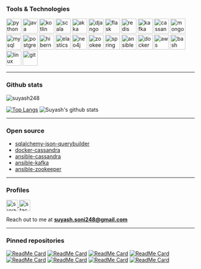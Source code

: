 ### Tools & Technologies

<p align="left">
  <!-- Python -->
<img src="https://www.vectorlogo.zone/logos/python/python-icon.svg" alt="python" title="python" width="40" height="40"/>
<!-- Java -->
<img src="https://www.vectorlogo.zone/logos/java/java-icon.svg" alt="java" title="java" width="40" height="40"/>
<!-- Kotlin -->
<img src="https://www.vectorlogo.zone/logos/kotlinlang/kotlinlang-icon.svg" alt="kotlin" title="kotlin" width="40" height="40"/>
<!-- Scala -->
<img src="https://github.com/detain/svg-logos/blob/master/svg/scala-4.svg" alt="scala" title="scala" width="40" height="40"/>
<!-- Akka -->
<img src="https://www.vectorlogo.zone/logos/databricks/databricks-icon.svg" alt="akka" title="akka" width="40" height="40"/>
<!-- Django -->
<img src="https://www.vectorlogo.zone/logos/djangoproject/djangoproject-ar21.svg" alt="django" title="django" width="40" height="40"/>
<!-- Flask -->
<img src="https://www.vectorlogo.zone/logos/pocoo_flask/pocoo_flask-icon.svg" alt="flask" title="flask" width="40" height="40"/>
<!-- Redis -->
<img src="https://www.vectorlogo.zone/logos/redis/redis-icon.svg" alt="redis" title="redis" width="40" height="40"/>
<!-- Kafka -->
<img src="https://www.vectorlogo.zone/logos/apache_kafka/apache_kafka-icon.svg" alt="kafka" title="kafka" width="40" height="40"/>
<!-- Cassandra -->
<img src="https://www.vectorlogo.zone/logos/apache_cassandra/apache_cassandra-icon.svg" alt="cassandra" title="cassandra" width="40" height="40"/>
<!-- MongoDB -->
<img src="https://www.vectorlogo.zone/logos/mongodb/mongodb-ar21.svg" alt="mongodb" title="mongodb" width="40" height="40"/>
<!-- MySQL -->
<img src="https://www.vectorlogo.zone/logos/mysql/mysql-official.svg" alt="mysql" title="mysql" width="40" height="40"/>
<!-- PostgreSQL -->
<img src="https://www.vectorlogo.zone/logos/postgresql/postgresql-icon.svg" alt="postgresql" title="postgresql" width="40" height="40"/>
<!-- Hibernate -->
<img src="https://www.vectorlogo.zone/logos/hibernate/hibernate-icon.svg" alt="hibernate" title="hibernate" width="40" height="40"/>
<!-- Elasticsearch -->
<img src="https://www.vectorlogo.zone/logos/elastic/elastic-icon.svg" alt="elasticsearch" title="elasticsearch" width="40" height="40"/>
<!-- Neo4j -->
<img src="https://www.vectorlogo.zone/logos/neo4j/neo4j-icon.svg" alt="neo4j" title="neo4j" width="40" height="40"/>
<!-- Zookeeper -->
<img src="https://www.vectorlogo.zone/logos/apache_zookeeper/apache_zookeeper-icon.svg" alt="zookeeper" title="zookeeper" width="40" height="40"/>
<!-- Spring -->
<img src="https://www.vectorlogo.zone/logos/springio/springio-icon.svg" alt="spring" title="spring" width="40" height="40"/>
<!-- Ansible -->
<img src="https://cdn.jsdelivr.net/npm/simple-icons@3.0.1/icons/ansible.svg" alt="ansible" title="ansible" width="40" height="40"/>
<!-- Docker -->
<img src="https://www.vectorlogo.zone/logos/docker/docker-official.svg" alt="docker" title="docker" width="40" height="40"/>
<!-- AWS -->
<img src="https://cdn.jsdelivr.net/npm/simple-icons@3.0.1/icons/amazonaws.svg" alt="aws" title="aws" width="40" height="40"/>
<!-- Bash -->
<img src="https://www.vectorlogo.zone/logos/gnu_bash/gnu_bash-icon.svg" alt="bash" title="bash" width="40" height="40"/>
<!-- Linux -->
<img src="https://www.vectorlogo.zone/logos/linux/linux-icon.svg" alt="linux" title="linux" width="40" height="40"/>
<!-- Git -->
<img src="https://www.vectorlogo.zone/logos/git-scm/git-scm-icon.svg" alt="git" title="git" width="40" height="40"/> 
</p>

---

### Github stats

<p align="left"> 
<img src="https://komarev.com/ghpvc/?username=suyash248" alt="suyash248" /> 
  
[![Top Langs](https://github-readme-stats.vercel.app/api/top-langs/?username=suyash248&layout=compact&card_width=270)](https://github.com/suyash248)
![Suyash's github stats](https://github-readme-stats.vercel.app/api?username=suyash248&show_icons=true&include_all_commits=true&count_private=true&hide=issues,contribs&line_height=31&card_width=200)

--- 

### Open source

* [sqlalchemy-json-querybuilder](https://pypi.org/project/sqlalchemy-json-querybuilder/1.2.3)
* [docker-cassandra](https://hub.docker.com/repository/docker/suyash248/cassandra)
* [ansible-cassandra](https://galaxy.ansible.com/suyash248/ansible_role_cassandra)
* [ansible-kafka](https://galaxy.ansible.com/suyash248/ansible_role_kafka)
* [ansible-zookeeper](https://galaxy.ansible.com/suyash248/ansible_role_zookeeper)

---

### Profiles

<p align="left">
<a href="https://linkedin.com/in/suyash248" target="blank">
  <img align="center" src="https://www.vectorlogo.zone/logos/linkedin/linkedin-icon.svg" alt="suyash248" height="30" width="30" />
</a>
<a href="https://stackoverflow.com/users/3478114/suyash-soni" target="blank">
  <img align="center" src="https://www.vectorlogo.zone/logos/stackoverflow/stackoverflow-icon.svg" alt="stackoverflow" height="30" width="30" />
</a>
</p>
   
Reach out to me at **suyash.soni248@gmail.com**

---

### Pinned repositories

[![ReadMe Card](https://github-readme-stats.vercel.app/api/pin/?username=suyash248&repo=sqlalchemy-json-querybuilder&bg_color=30,e96443,904e95&title_color=fff&text_color=fff&theme=radical)](https://github.com/suyash248/sqlalchemy-json-querybuilder)
[![ReadMe Card](https://github-readme-stats.vercel.app/api/pin/?username=suyash248&repo=persistent-zeromq&bg_color=30,e96443,904e95&title_color=fff&text_color=fff&theme=radical)](https://github.com/suyash248/persistent-zeromq)
[![ReadMe Card](https://github-readme-stats.vercel.app/api/pin/?username=suyash248&repo=cloud-file-sync&bg_color=30,e96443,904e95&title_color=fff&text_color=fff&theme=radical)](https://github.com/suyash248/cloud-file-sync)
[![ReadMe Card](https://github-readme-stats.vercel.app/api/pin/?username=suyash248&repo=ds_algo&bg_color=30,e96443,904e95&title_color=fff&text_color=fff&theme=radical)](https://github.com/suyash248/ds_algo)
[![ReadMe Card](https://github-readme-stats.vercel.app/api/pin/?username=suyash248&repo=notifier&bg_color=30,e96443,904e95&title_color=fff&text_color=fff&theme=radical)](https://github.com/suyash248/notifier)
[![ReadMe Card](https://github-readme-stats.vercel.app/api/pin/?username=suyash248&repo=ansible-role-cassandra&bg_color=30,e96443,904e95&title_color=fff&text_color=fff&theme=radical)](https://github.com/suyash248/ansible-role-cassandra)
[![ReadMe Card](https://github-readme-stats.vercel.app/api/pin/?username=suyash248&repo=tweety&bg_color=30,e96443,904e95&title_color=fff&text_color=fff&theme=radical)](https://github.com/suyash248/tweety)
[![ReadMe Card](https://github-readme-stats.vercel.app/api/pin/?username=suyash248&repo=plagiarism_detection&bg_color=40,e96443,904e95&title_color=fff&text_color=fff&theme=radical)](https://github.com/suyash248/plagiarism_detection)

    
